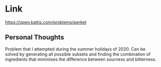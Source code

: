 # Link

https://open.kattis.com/problems/perket

## Personal Thoughts

Problem that I attempted during the summer holidays of 2020. Can be solved by generating all possible subsets and finding the combination of ingredients that minimises the difference between sourness and bitterness.

